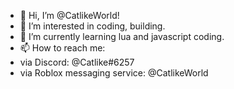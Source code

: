 - 👋 Hi, I’m @CatlikeWorld!
- 👀 I’m interested in coding, building.
- 🌱 I’m currently learning lua and javascript coding.
- 📫 How to reach me:
- via Discord: @Catlike#6257
- via Roblox messaging service: @CatlikeWorld

